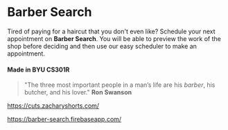 # Barber Search
Tired of paying for a haircut that you don't even like? Schedule your next appointment on **Barber Search**. You will be able to preview the work of the shop before deciding and then use our easy scheduler to make an appointment. 

#### Made in BYU CS301R

> "The three most important people 
> in a man’s life are his *barber*, his butcher, and his lover." **Ron Swanson**

https://cuts.zacharyshorts.com/

https://barber-search.firebaseapp.com/


